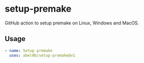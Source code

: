 # setup-premake
GitHub action to setup premake on Linux, Windows and MacOS.

## Usage
```yaml
- name: Setup premake
  uses: abel0b/setup-premake@v1
```
